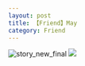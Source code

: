 ```yaml
---
layout: post
title: 【Friend】May
category: Friend
---
```

![story_new_final](http://rzda7rj3c.hd-bkt.clouddn.com/img/story_new_final_0322.png)
![](http://rzdb2xp2h.hd-bkt.clouddn.com/img/May-220601-1.jpg)